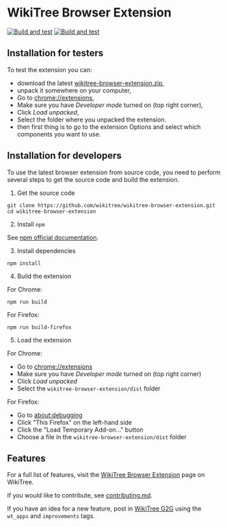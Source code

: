# WikiTree Browser Extension

[![Build and test](https://github.com/wikitree/wikitree-browser-extension/actions/workflows/test.yml/badge.svg)](https://github.com/wikitree/wikitree-browser-extension/actions/workflows/test.yml)
[![Build and test](https://img.shields.io/chrome-web-store/v/ijipjpbjobecdgkkjdfpemcidfdmnkid?logo=Google%20Chrome&logoColor=%23aaa)](https://chrome.google.com/webstore/detail/wikitree-browser-extensio/ijipjpbjobecdgkkjdfpemcidfdmnkid)

## Installation for testers

To test the extension you can:

- download the latest [wikitree-browser-extension.zip](https://github.com/wikitree/wikitree-browser-extension/releases/download/latest/wikitree-browser-extension.zip),
- unpack it somewhere on your computer,
- Go to [chrome://extensions](chrome://extensions),
- Make sure you have _Developer mode_ turned on (top right corner),
- Click _Load unpacked_,
- Select the folder where you unpacked the extension.
- then first thing is to go to the extension Options and select which components you want to use.

## Installation for developers

To use the latest browser extension from source code, you need to perform several steps to get the source code and build the extension.

1. Get the source code

```
git clone https://github.com/wikitree/wikitree-browser-extension.git
cd wikitree-browser-extension
```

2. Install `npm`

See [npm official documentation](https://docs.npmjs.com/downloading-and-installing-node-js-and-npm).

3. Install dependencies

```
npm install
```

4. Build the extension

For Chrome:

```
npm run build
```

For Firefox:

```
npm run build-firefox
```

5. Load the extension

For Chrome:

- Go to [chrome://extensions](chrome://extensions)
- Make sure you have _Developer mode_ turned on (top right corner)
- Click _Load unpacked_
- Select the `wikitree-browser-extension/dist` folder

For Firefox:

- Go to [about:debugging](about:debugging)
- Click "This Firefox" on the left-hand side
- Click the "Load Temporary Add-on..." button
- Choose a file in the `wikitree-browser-extension/dist` folder

## Features

For a full list of features, visit the [WikiTree Browser Extension](https://www.wikitree.com/wiki/Space:WikiTree_Browser_Extension) page on WikiTree.

If you would like to contribute, see [contributing.md](docs/contributing.md).

If you have an idea for a new feature, post in [WikiTree G2G](https://www.wikitree.com/g2g) using the `wt_apps` and `improvements` tags.
